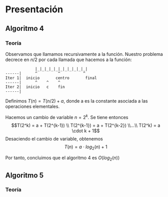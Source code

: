 # Presentación

## Algoritmo 4

### Teoría

Observamos que llamamos recursivamente a la función. Nuestro problema decrece en $n/2$ por cada llamada que hacemos a la función:
```
             |_|_|_|_|_|_|_|_|_|_|_|
------|      ^         ^          ^
Iter 1|  inicio       centro       final
------|      ^    ^    ^
Iter 2|  inicio   c    fin
------|
```

Definimos $T(n) = T(n/2)+a$, donde a es la constante asociada a las operaciones elementales.

Hacemos un cambio de variable $n = 2^k$. Se tiene entonces
$$T(2^k) = a + T(2^{k-1}) \\ T(2^{k-1}) = a + T(2^{k-2})
\\...\\
T(2^k) = a \cdot k + 1$$
Desaciendo el cambio de variable, obtenemos
$$T(n) = a \cdot log_2(n) + 1$$

Por tanto, concluimos que el algoritmo 4 es $O(log_2(n))$

## Algoritmo 5

### Teoría

